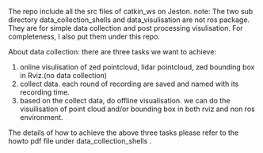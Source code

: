 The repo include all the src files of catkin_ws on Jeston. 
note: The two sub directory data_collection_shells and   data_visulisation are not ros package. They are for simple data collection and post processing visulisation. For completeness, I also put them under this repo. 


About data collection:
there are three tasks we want to achieve:
1) online visulisation of zed pointcloud, lidar pointcloud, zed bounding box in Rviz.(no data collection)
2) collect data. each round of recording are saved and named with its recording time.
3) based on the collect data, do offline visualisation. we can do the visuilisation of point cloud and/or bounding box in both rviz and non ros environment.

The details of how to achieve the above three tasks please refer to the howto pdf file under data_collection_shells .
